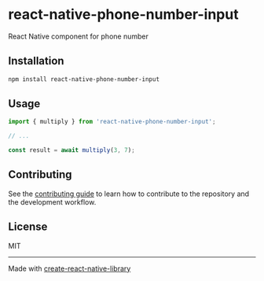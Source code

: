 # react-native-phone-number-input

React Native component for phone number

## Installation

```sh
npm install react-native-phone-number-input
```

## Usage


```js
import { multiply } from 'react-native-phone-number-input';

// ...

const result = await multiply(3, 7);
```


## Contributing

See the [contributing guide](CONTRIBUTING.md) to learn how to contribute to the repository and the development workflow.

## License

MIT

---

Made with [create-react-native-library](https://github.com/callstack/react-native-builder-bob)
